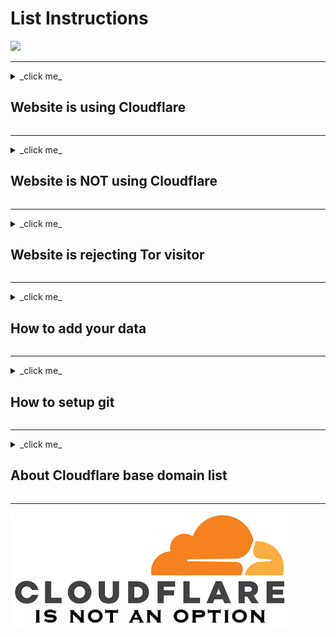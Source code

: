 # List Instructions

![](https://codeberg.org/crimeflare/cloudflare-tor/media/branch/master/image/imnotarobot.gif)

---

<details>
<summary>_click me_

## Website is using Cloudflare
</summary>


- **Cloudflare users** | [**List Directory**](cloudflare_users/)

| List name | Description |
| -------- | -------- |
| **/domain/cloudflare_?.txt**     | **Split files (base domain)**     |
| ex_cloudflare_users.txt     | Domains which used Cloudflare in the past, not anymore     |
| cloudflare_supporter.txt | who is using Cloudflare or endorsing Cloudflare. (URL only) |


- **Cloudflare Corporation** | [**List Directory**](cloudflare_inc/)

| List name | Description |
| -------- | -------- |
| cloudflare_CIDR_v4.txt     | IPv4 CIDR owned by Cloudflare     |
| cloudflare_CIDR_v6.txt     | IPv6 CIDR owned by Cloudflare     |
| cloudflare_range_v4.txt | IPv4 range owned by Cloudflare |
| cloudflare_owned_ASN.txt     | AS network owned by Cloudflare    |
| cloudflare_owned_NS.txt     | Name Server owned by Cloudflare    |
| cloudflare_owned_domains.txt     | Domains owned by Cloudflare     |
| cloudflare_owned_onions.txt     | Tor .onions owned by Cloudflare     |
| cloudflare_members.txt | Cloudflare employer & employee |


**How to detect Cloudflare?**

There are many ways to detect it:

- Add-on "[Bloku Cloudflaron MITM-Atakon](subfiles/about.bcma.md)" will help your Cloudflare collection.
- Add-on "[Ĉu ligoj estas vundeblaj al MITM-atako?](subfiles/about.ismm.md)" will tell you which link is Cloudflared.
- Visit a website via Tor or VPN, and you will be greeted by "Attention Required! Cloudflare" webpage.
- Use "Is MITM?" webpage. [Clearnet](https://searxes.eu.org/ss/tool_ismitm.php) / [Tor](https://ss.wodferndripvpe6ib4uz4rtngrnzichnirgn7t5x64gxcyroopbhsuqd.onion/ss/tool_ismitm.php)
- Dig "[NS record](https://www.digwebinterface.com/?hostnames=emsisoft.com&type=NS&ns=resolver&useresolver=8.8.4.4&nameservers=)" of the domain.

```
emsisoft.com.		21599	IN	NS	bella.ns.cloudflare.com.
emsisoft.com.		21599	IN	NS	dom.ns.cloudflare.com.
```

- Dig "[A record](https://www.digwebinterface.com/?hostnames=dev.qubes-os.org&type=A&ns=resolver&useresolver=8.8.4.4&nameservers=)" of the FQDN, then [check the IP's owner](https://ipinfo.io/104.18.228.122).

```
dev.qubes-os.org.	299	IN	A	104.18.228.122

ASN AS13335 Cloudflare, Inc.
Organization Cloudflare, Inc.
Route 104.18.224.0/20
```

```
IMPORTANT: Please add only "Base Domain"

    if "community.example.com" is using Cloudflare
        add "example.com"

    if "www.example.co.uk" is using Cloudflare
        add "example.co.uk"

    if "example.net" is using Cloudflare
        add "example.net"

... to /split/cloudflare_e.txt
```

**But the website X no longer using Cloudflare!**

Are you sure? *Remove* it from /split/ list and *add* to "[ex_cloudflare_users.txt](cloudflare_users/ex_cloudflare_users.txt)".

</details>

------

<details>
<summary>_click me_

## Website is NOT using Cloudflare
</summary>


- **Non-Cloudflare CDN users** | [**List Directory**](not_cloudflare/)

| List name | Description |
| -------- | -------- |
| **/domain/(cdnName).txt**     | **Split files (FQDN)**     |
| /cidr_data/?.txt     |  CIDR, ASN    |


- Add-on "[Kiu retejo malakceptis min?](subfiles/about.urjm.md)" will help your domain collection.


![](https://codeberg.org/crimeflare/cloudflare-tor/media/branch/master/image/siteground.jpg)

- Above is how Siteground-hosted([INAP](https://www.inap.com/press-release/inap-completes-acquisition-singlehop/);[Singlehop](https://www.siteground.com/blog/siteground-partners-singlehop/)) sites often appear to Tor visitors when timeouts/tarpitting doesn't occur.


```

About "CDN FQDN list"

www.example.com
   ---> www.example.com is using CDN.

?.akamaiedge.net
   ---> subdomain of akamaiedge.net is using CDN.
   * unique hostname will be masked as "?".

senate.gov
   ---> base domain is using CDN.

```

Some websites use other companies _with_ the CloudFlare business model.

This is a collection of websites that ban Tor exits, other than through Cloudflare(e.g. showing access denied pages, systematic timing out connections, ...).

</details>

------

<details>
<summary>_click me_

## Website is rejecting Tor visitor
</summary>


- **Anti-Tor users** | [**List Directory**](anti-tor_users/)

| List name | Description |
| -------- | -------- |
| **/fqdn/anti_tor_fqdn.txt**     | **Split files (FQDN)**     |


- Add-on "[Kiu retejo malakceptis min?](subfiles/about.urjm.md)" will help your domain collection.
- Add-on "[Ĉu ĉi tiuj ligoj blokos Tor-uzanton?](subfiles/about.isat.md)" will tell you which link rejected Tor visitor.

![](https://codeberg.org/crimeflare/cloudflare-tor/media/branch/master/image/tor_nontor_diff.jpg)

- Some news websites are lying to Tor users. You can read their website if you are not using Tor nor VPN. If you visit their website over Tor, they just say "_Sorry, article not found_".

- Some famous mail subscription service and some ISP websites are displaying "Maintenance" page if you visit them over Tor.

**How can you trust their sites if they are not treating everyone equally?**


```

About "Anti-Tor FQDN list"

www.example.com
   ---> www.example.com denied/bullied Tor visitor.

?.akamaiedge.net
   ---> subdomain of akamaiedge.net is denied Tor user.
   * unique hostname will be masked as "?".

senate.gov
   ---> base domain denied/harassed/challenged human who're using Tor.

```

If your website is on this list, you better talk with your network administrator.

**But the website X no longer blocking Tor users!**

Are you sure? There are two ways to remove yourself.
First option is just _*remove* it from the list_ and _create a pull request_.
Second option is _wait 1 year_. Our system will revisit your website as a Tor user. If you're not blocking us, you will be removed automatically.

**If your website is using Cloudflare, there's a higher chance that we receive rejection webpage. Do not use cloudflare.**

</details>

------

<details>
<summary>_click me_

## How to add your data
</summary>


A or B will be enough. Thank you for your contribution.

- Type A: Push to CodeBerg

1. Log in to *CodeBerg*.
  - Do note that Codeberg is blocking temporary email services.
  - If you're Tor user, we recommend 'type B'.
2. Click "*Fork*" button. (top-left corner)
3. Edit text file.
4. Click *Double-arrow* button to create a *new pull request*.

- Type B: Just scan the FQDN

- Cloudflare/CDN
  - Scan FQDN on "[Is MITM?](https://ss.wodferndripvpe6ib4uz4rtngrnzichnirgn7t5x64gxcyroopbhsuqd.onion/ss/tool_ismitm.php)" webpage.
  - Or just use "_MITM test_" API, "_Detect CDN_" API.
- Anti-TOR
  - Just use "_Is it blocking Tor?_" API.

Your contribution will be pushed to Codeberg(or PSS' you) automatically within a week.

</details>

------

<details>
<summary>_click me_

## How to setup git
</summary>


This procedure will give you a stop_cloudflare fork with a
privacy-respecting configuration to do pushes with SSH over Tor using
codeberg.org("CDB").  This procedure is designed for ***linux***.
The first step covers Windows too, but these instructions probably
need more adaptations for Windows and other platforms.


- Linux: `aptitude install git tor ssh`
- Windows: Download `https://github.com/git-for-windows/git/releases/PortableGit-2.21.0-64-bit.7z` & run `git-bash.exe`

1. install Git, SSH(Not Windows), and Tor (if you haven't already)
1. create a `codeberg.org` account (username "snowden" will be used for this example)
1. create an SSH key pair `$ ssh-keygen -t rsa -N '' -C 'snowden at codeberg' -f "$HOME"/.ssh/id_rsa_codeberg-snowden`
1. edit `$HOME/.ssh/config`:
```
    host codeberg.org
         hostname     codeberg.org
         ForwardX11   no
         ProxyCommand connect -4 -S 127.0.0.1:9050 $(tor-resolve %h 127.0.0.1:9050) %p
    host codeberg-snowden
         IdentityFile /home/user/.ssh/id_rsa_codeberg-snowden
```

1. copy `"$HOME"/.ssh/id_rsa_codeberg-snowden.pub` to clipboard
1. codeberg.org > settings > SSH/GPG Keys > add key (paste from clipboard)
1. $ `firefox https://codeberg.org/crimeflare/cloudflare-tor`
1. fork it (top right corner)
1. go to the directory you want the project to be rooted in (hereafter we'll call it `$project_root`).
1. anonymously download your fork: $ `git clone git@codeberg-snowden:crimeflare/cloudflare-tor.git`
1. edit `$project_root/cloudflare-tor/.git/config` to include the account name and email address that will be on every commit, as well as the URL:
```
[user]
        email = BM-yadayadayada6fgnLfybVnCcWf25AGZcgg@bitmessage.ch
        name = snowden
[remote "origin"]
        url = git@codeberg-snowden:snowden/cloudflare-tor.git
     	fetch = +refs/heads/*:refs/remotes/origin/*
[remote "upstream"]
        url = git@codeberg-snowden:crimeflare/cloudflare-tor.git
     	fetch = +refs/heads/*:refs/remotes/origin/*
[branch "master"]
	remote = origin
	merge = refs/heads/master
```

1. make your first change
1. (from `$project_root`) $ `git add . -u -n`
1. check that the files listed are what you changed and intend to push upstream
1. if yes: `$ git add . -u`
1. $ `git commit -m 'description of first change'`
1. $ `git push origin master`
1. $ `firefox https://codeberg.org/crimeflare/cloudflare-tor`
1. make a new pull request

&nbsp;

Whenever git operates on the cloudflare-tor project, all connections
to codeberg are automatically over Tor with this configuration
(because the `url` in `.git/config` references the virtual host
`codeberg-snowden` in `~/.ssh/config`).

</details>

------

<details>
<summary>_click me_

## About Cloudflare base domain list
</summary>


Our mission is clear - `stay away from Cloudflare`.

If the `subdomain.example.com` is cloudflared, we add `example.com` to the database. (`subdomain.example.com` is the sub-domain of `example.com`. Only `the owner` of `example.com` can create sub-domain)

Even if `whatever.example.com` is _not_ behind cloudflare we _will_ raise a warning, because the base domain `example.com` is `cloudflare user`.

`The owner` of `example.com` can enable Cloudflare to `whatever.example.com` at any time without user's notice. It can be done from `dash.cloudflare.com` webpage or hitting `Cloudflare API`. `The owner` is supporting `Cloudflare` and this is severe `security risk`.

Until `the owner` completely stop using Cloudflare service for `example.com`, we _do not_ remove `example.com` from the database.

There is `no exception`.

```

"Amazon.com"

$ getweb --headonly https://pages.payments.amazon.com/robots.txt

cf-cache-status: HIT
expect-ct: max-age=604800, report-uri="https://report-uri.cloudflare.com/cdn-cgi/beacon/expect-ct"
alt-svc: h2="cflare******.onion:443"; ma=86400; persist=1
server: cloudflare
cf-ray: XXXXXXXXXXX-YYY

```

If `the owner` moved away from `cloudflare` **completely**, you are welcome to add `example.com` to the "[ex_cloudflare_users.txt](cloudflare_users/ex_cloudflare_users.txt)" - after checking `example.com` with online tool below.


1. Open "[Is MITM?](https://ss.wodferndripvpe6ib4uz4rtngrnzichnirgn7t5x64gxcyroopbhsuqd.onion/ss/tool_ismitm.php)" webpage.

2. Input `gitlab.com` and click `Skanu`.

3. Click `testo` for detailed scan.

4. If you got `---Finish---`, the domain _might_ stopped using Cloudflare. We'll _investigate_ and remove it - or not. (wait some days and scan again to see whether the domain is removed)

`Only a few Cloudflare user leave Cloudflare. False positive is uncommon.`

</details>

---

!["Cloudflare is not an option."](image/cfisnotanoption.jpg)